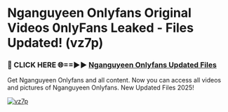 # Nganguyeen Onlyfans Original Videos 0nlyFans Leaked - Files Updated! (vz7p)

<h3>🔴 CLICK HERE 🌐==►► <a href="https://tinyurl.com/ehrbuxhb" rel="nofollow">Nganguyeen Onlyfans Updated Files</a></h3>

Get Nganguyeen Onlyfans and all content. Now you can access all videos and pictures of Nganguyeen Onlyfans. New Updated Files 2025!

[![vz7p](https://i.imgur.com/lVYEuWS.gif)](https://tinyurl.com/ehrbuxhb)
